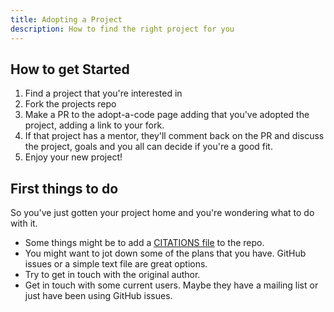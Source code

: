 ```yaml
---
title: Adopting a Project
description: How to find the right project for you
---
```


## How to get Started

1. Find a project that you're interested in
2. Fork the projects repo
3. Make a PR to the adopt-a-code page adding that you've adopted the project, adding a link to your fork.
4. If that project has a mentor, they'll comment back on the PR and discuss the project, goals and you all can decide if you're a good fit.
5. Enjoy your new project!

## First things to do

So you've just gotten your project home and you're wondering what to do with it.

- Some things might be to add a [CITATIONS file](https://docs.github.com/en/repositories/managing-your-repositorys-settings-and-features/customizing-your-repository/about-citation-files) to the repo.
- You might want to jot down some of the plans that you have. GitHub issues or a simple text file are great options.
- Try to get in touch with the original author.
- Get in touch with some current users. Maybe they have a mailing list or just have been using GitHub issues.
